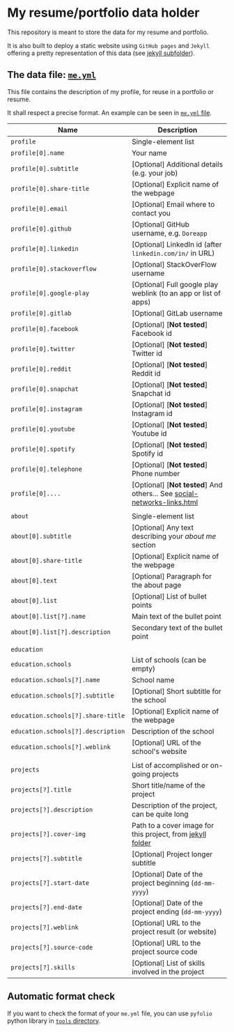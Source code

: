 # My resume/portfolio data holder

This repository is meant to store the data for my resume and portfolio.

It is also built to deploy a static website using `GitHub pages` and `Jekyll` offering a pretty representation of this data (see [jekyll subfolder](jekyll/README.md)).

## The data file: [`me.yml`](me.yml)

This file contains the description of my profile, for reuse in a portfolio or resume.

It shall respect a precise format. An example can be seen in [`me.yml` file](me.yml).

| Name | Description |
| --- | --- |
| `profile` | Single-element list |
| `profile[0].name` | Your name |
| `profile[0].subtitle` | [Optional] Additional details (e.g. your job) |
| `profile[0].share-title` | [Optional] Explicit name of the webpage |
| `profile[0].email` | [Optional] Email where to contact you |
| `profile[0].github` | [Optional] GitHub username,  e.g. `Doreapp` |
| `profile[0].linkedin` | [Optional] LinkedIn id (after `linkedin.com/in/` in URL) |
| `profile[0].stackoverflow` | [Optional] StackOverFlow  username |
| `profile[0].google-play` | [Optional] Full google play weblink (to an app or list of apps) |
| `profile[0].gitlab` | [Optional] GitLab username |
| `profile[0].facebook` | [Optional] [**Not tested**] Facebook id |
| `profile[0].twitter` | [Optional] [**Not tested**] Twitter id |
| `profile[0].reddit` | [Optional] [**Not tested**] Reddit id |
| `profile[0].snapchat` | [Optional] [**Not tested**] Snapchat id |
| `profile[0].instagram` | [Optional] [**Not tested**] Instagram id |
| `profile[0].youtube` | [Optional] [**Not tested**] Youtube id |
| `profile[0].spotify` | [Optional] [**Not tested**] Spotify id |
| `profile[0].telephone` | [Optional] [**Not tested**] Phone number |
| `profile[0]....` | [Optional] [**Not tested**] And others... See [social-networks-links.html](jekyll/_includes/social-networks-links.html)|
| | |
| `about` | Single-element list |
| `about[0].subtitle` | [Optional] Any text describing your *about me* section |
| `about[0].share-title` | [Optional] Explicit name of the webpage |
| `about[0].text` | [Optional] Paragraph for the about page |
| `about[0].list` | [Optional] List of bullet points |
| `about[0].list[?].name` | Main text of the bullet point |
| `about[0].list[?].description` | Secondary text of the bullet point |
| | |
| `education` | |
| `education.schools` | List of schools (can be empty) |
| `education.schools[?].name` | School name |
| `education.schools[?].subtitle` | [Optional] Short subtitle for the school |
| `education.schools[?].share-title` | [Optional] Explicit name of the webpage |
| `education.schools[?].description` | Description of the school |
| `education.schools[?].weblink` | [Optional] URL of the school's website |
| | |
| `projects` | List of accomplished or on-going projects |
| `projects[?].title` | Short title/name of the project |
| `projects[?].description` | Description of the project, can be quite long |
| `projects[?].cover-img` | Path to a cover image for this project, from [jekyll folder](jekyll/) |
| `projects[?].subtitle` | [Optional] Project longer subtitle |
| `projects[?].start-date` | [Optional] Date of the project beginning (`dd-mm-yyyy`) |
| `projects[?].end-date` | [Optional] Date of the project ending (`dd-mm-yyyy`) |
| `projects[?].weblink` | [Optional] URL to the project result (or website) |
| `projects[?].source-code` | [Optional] URL to the project source code |
| `projects[?].skills` | [Optional] List of skills involved in the project |


## Automatic format check

If you want to check the format of your `me.yml` file, you can use `pyfolio` python library in [`tools` directory](tools/).
